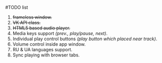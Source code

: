 #TODO list

1. ~~frameless window.~~
2. ~~VK API class.~~
3. ~~HTML5 based audio player.~~
4. Media keys support _(prev., play/pause, next)_.
5. Individual play control buttons _(play button which placed near track)_.
6. Volume control inside app window.
7. RU & UA languages support.
8. Sync playing with browser tabs.
